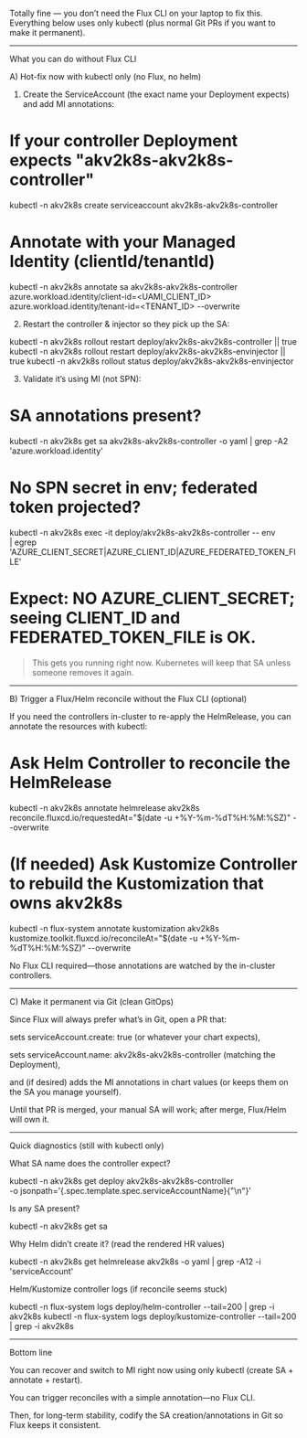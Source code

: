 Totally fine — you don’t need the Flux CLI on your laptop to fix this.
Everything below uses only kubectl (plus normal Git PRs if you want to make it permanent).


---

What you can do without Flux CLI

A) Hot-fix now with kubectl only (no Flux, no helm)

1. Create the ServiceAccount (the exact name your Deployment expects) and add MI annotations:



# If your controller Deployment expects "akv2k8s-akv2k8s-controller"
kubectl -n akv2k8s create serviceaccount akv2k8s-akv2k8s-controller

# Annotate with your Managed Identity (clientId/tenantId)
kubectl -n akv2k8s annotate sa akv2k8s-akv2k8s-controller \
  azure.workload.identity/client-id=<UAMI_CLIENT_ID> \
  azure.workload.identity/tenant-id=<TENANT_ID> --overwrite

2. Restart the controller & injector so they pick up the SA:



kubectl -n akv2k8s rollout restart deploy/akv2k8s-akv2k8s-controller   || true
kubectl -n akv2k8s rollout restart deploy/akv2k8s-akv2k8s-envinjector || true
kubectl -n akv2k8s rollout status  deploy/akv2k8s-akv2k8s-envinjector

3. Validate it’s using MI (not SPN):



# SA annotations present?
kubectl -n akv2k8s get sa akv2k8s-akv2k8s-controller -o yaml | grep -A2 'azure.workload.identity'

# No SPN secret in env; federated token projected?
kubectl -n akv2k8s exec -it deploy/akv2k8s-akv2k8s-controller -- env \
 | egrep 'AZURE_CLIENT_SECRET|AZURE_CLIENT_ID|AZURE_FEDERATED_TOKEN_FILE'
# Expect: NO AZURE_CLIENT_SECRET; seeing CLIENT_ID and FEDERATED_TOKEN_FILE is OK.

> This gets you running right now. Kubernetes will keep that SA unless someone removes it again.




---

B) Trigger a Flux/Helm reconcile without the Flux CLI (optional)

If you need the controllers in-cluster to re-apply the HelmRelease, you can annotate the resources with kubectl:

# Ask Helm Controller to reconcile the HelmRelease
kubectl -n akv2k8s annotate helmrelease akv2k8s \
  reconcile.fluxcd.io/requestedAt="$(date -u +%Y-%m-%dT%H:%M:%SZ)" --overwrite

# (If needed) Ask Kustomize Controller to rebuild the Kustomization that owns akv2k8s
kubectl -n flux-system annotate kustomization akv2k8s \
  kustomize.toolkit.fluxcd.io/reconcileAt="$(date -u +%Y-%m-%dT%H:%M:%SZ)" --overwrite

No Flux CLI required—those annotations are watched by the in-cluster controllers.


---

C) Make it permanent via Git (clean GitOps)

Since Flux will always prefer what’s in Git, open a PR that:

sets serviceAccount.create: true (or whatever your chart expects),

sets serviceAccount.name: akv2k8s-akv2k8s-controller (matching the Deployment),

and (if desired) adds the MI annotations in chart values (or keeps them on the SA you manage yourself).


Until that PR is merged, your manual SA will work; after merge, Flux/Helm will own it.


---

Quick diagnostics (still with kubectl only)

What SA name does the controller expect?


kubectl -n akv2k8s get deploy akv2k8s-akv2k8s-controller \
  -o jsonpath='{.spec.template.spec.serviceAccountName}{"\n"}'

Is any SA present?


kubectl -n akv2k8s get sa

Why Helm didn’t create it? (read the rendered HR values)


kubectl -n akv2k8s get helmrelease akv2k8s -o yaml | grep -A12 -i 'serviceAccount'

Helm/Kustomize controller logs (if reconcile seems stuck)


kubectl -n flux-system logs deploy/helm-controller     --tail=200 | grep -i akv2k8s
kubectl -n flux-system logs deploy/kustomize-controller --tail=200 | grep -i akv2k8s


---

Bottom line

You can recover and switch to MI right now using only kubectl (create SA + annotate + restart).

You can trigger reconciles with a simple annotation—no Flux CLI.

Then, for long-term stability, codify the SA creation/annotations in Git so Flux keeps it consistent.


